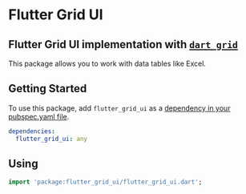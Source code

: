 Flutter Grid UI
===============

## Flutter Grid UI implementation with [`dart_grid`](https://pub.dev/packages/dart_grid)

This package allows you to work with data tables like Excel.

## Getting Started

To use this package, add `flutter_grid_ui` as a [dependency in your pubspec.yaml file](https://flutter.io/platform-plugins/).

```yaml
dependencies:
  flutter_grid_ui: any
```

## Using

```dart
import 'package:flutter_grid_ui/flutter_grid_ui.dart';
```